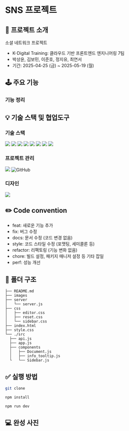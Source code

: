 # SNS 프로젝트

## 📝 프로젝트 소개

소셜 네트워크 프로젝트

- K-Digital Training: 클라우드 기반 프론트엔드 엔지니어링 7팀
- 박상윤, 김보민, 이준호, 정지유, 최연서
- 기간: 2025-04-25 (금) ~ 2025-05-19 (월)

## 🕹️ 주요 기능

### 기능 정리

## 💡 기술 스택 및 협업도구

### 기술 스택

<img src="https://img.shields.io/badge/react-61DAFB?style=for-the-badge&logo=react&logoColor=black"> <img src="https://img.shields.io/badge/tailwindcss-06B6D4?style=for-the-badge&logo=tailwindcss&logoColor=white"> <img src="https://img.shields.io/badge/axios-5A29E4?style=for-the-badge&logo=axios&logoColor=white"> <img src="https://img.shields.io/badge/react_router-CA4245?style=for-the-badge&logo=react-router&logoColor=white"> <img src="https://img.shields.io/badge/zustand-000000?style=for-the-badge&logo=zustand&logoColor=white"> <img src="https://img.shields.io/badge/vite-646CFF?style=for-the-badge&logo=vite&logoColor=white"> <img src="https://img.shields.io/badge/typescript-3178C6?style=for-the-badge&logo=typescript&logoColor=white"> <img src="https://img.shields.io/badge/eslint-4B32C3?style=for-the-badge&logo=eslint&logoColor=white">

### 프로젝트 관리

<img src="https://img.shields.io/badge/Notion-%23000000.svg?style=for-the-badge&logo=notion&logoColor=white"> <img alt="GitHub" src ="https://img.shields.io/badge/GitHub-181717.svg?&style=for-the-badge&logo=GitHub&logoColor=white"/>

### 디자인

<img src="https://img.shields.io/badge/figma-%23F24E1E.svg?style=for-the-badge&logo=figma&logoColor=white">

## ✏️ Code convention

- feat: 새로운 기능 추가
- fix: 버그 수정
- docs: 문서 수정 (코드 변경 없음)
- style: 코드 스타일 수정 (포맷팅, 세미콜론 등)
- refactor: 리팩토링 (기능 변화 없음)
- chore: 빌드 설정, 패키지 매니저 설정 등 기타 잡일
- perf: 성능 개선

## 📂 폴더 구조

```
├── README.md
├── images
├── server
│   └── server.js
├── css
│   ├── editor.css
│   ├── reset.css
│   └── sidebar.css
├── index.html
├── style.css
└── ./src
  ├── api.js
  ├── app.js
  ├── components
  │   ├── Document.js
  │   ├── info_tooltip.js
  └   └── Sidebar.js
```

## ✅ 실행 방법

```bash
git clone

npm install

npm run dev
```

## 💻 완성 사진
